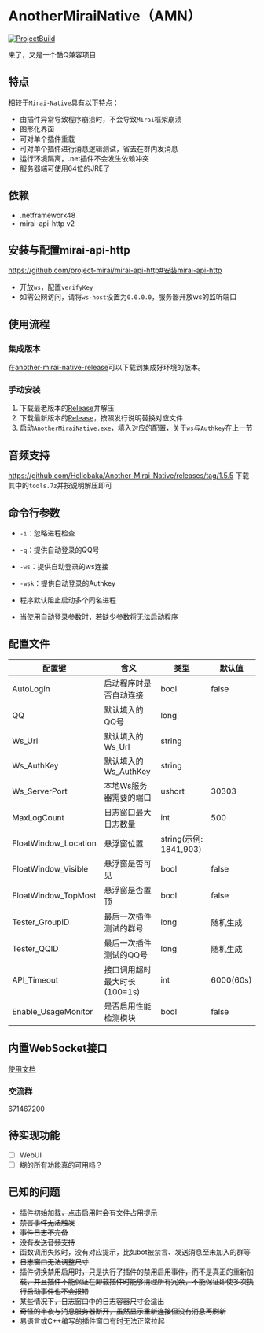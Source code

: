 # AnotherMiraiNative（AMN）
[![ProjectBuild](https://github.com/Hellobaka/Another-Mirai-Native/actions/workflows/dotnet-desktop.yml/badge.svg)](https://github.com/Hellobaka/Another-Mirai-Native/actions/workflows/dotnet-desktop.yml)

来了，又是一个酷Q兼容项目

## 特点
相较于`Mirai-Native`具有以下特点：
- 由插件异常导致程序崩溃时，不会导致`Mirai`框架崩溃
- 图形化界面
- 可对单个插件重载
- 可对单个插件进行消息逻辑测试，省去在群内发消息
- 运行环境隔离，.net插件不会发生依赖冲突
- 服务器端可使用64位的JRE了

## 依赖
- .netframework48
- mirai-api-http v2

## 安装与配置mirai-api-http
https://github.com/project-mirai/mirai-api-http#安装mirai-api-http
- 开放`ws`，配置`verifyKey`
- 如需公网访问，请将`ws-host`设置为`0.0.0.0`，服务器开放ws的监听端口

## 使用流程

### 集成版本
在[another-mirai-native-release](https://github.com/debumori-osc/another-mirai-native-release)可以下载到集成好环境的版本。

### 手动安装
1. 下载最老版本的[Release](https://github.com/Hellobaka/Another-Mirai-Native/releases/download/1.5.0/Release.zip)并解压
2. 下载最新版本的[Release](https://github.com/Hellobaka/Another-Mirai-Native/releases/latest)，按照发行说明替换对应文件
3. 启动`AnotherMiraiNative.exe`，填入对应的配置，关于`ws`与`Authkey`在上一节

## 音频支持
https://github.com/Hellobaka/Another-Mirai-Native/releases/tag/1.5.5 下载其中的`tools.7z`并按说明解压即可

## 命令行参数
- `-i`：忽略进程检查
- `-q`：提供自动登录的QQ号
- `-ws`：提供自动登录的ws连接
- `-wsk`：提供自动登录的Authkey

- 程序默认阻止启动多个同名进程
- 当使用自动登录参数时，若缺少参数将无法启动程序

## 配置文件
|配置键|含义|类型|默认值|
|----|----|----|----|
|AutoLogin|启动程序时是否自动连接|bool|false|
|QQ|默认填入的QQ号|long||
|Ws_Url|默认填入的Ws_Url|string||
|Ws_AuthKey|默认填入的Ws_AuthKey|string||
|Ws_ServerPort|本地Ws服务器需要的端口|ushort|30303|
|MaxLogCount|日志窗口最大日志数量|int|500|
|FloatWindow_Location|悬浮窗位置|string(示例: 1841,903)||
|FloatWindow_Visible|悬浮窗是否可见|bool|false|
|FloatWindow_TopMost|悬浮窗是否置顶|bool|false|
|Tester_GroupID|最后一次插件测试的群号|long|随机生成|
|Tester_QQID|最后一次插件测试的QQ号|long|随机生成|
|API_Timeout|接口调用超时最大时长(100=1s)|int|6000(60s)|
|Enable_UsageMonitor|是否启用性能检测模块|bool|false|

## 内置WebSocket接口
[使用文档](https://github.com/Hellobaka/Another-Mirai-Native/blob/master/Wsapi.md)

### 交流群
671467200

## 待实现功能
- [ ] WebUI
- [ ] 糊的所有功能真的可用吗？

## 已知的问题
- ~~插件初始加载，点击启用时会有文件占用提示~~
- ~~禁言事件无法触发~~
- ~~事件日志不完备~~
- ~~没有发送音频支持~~
- 函数调用失败时，没有对应提示，比如bot被禁言、发送消息至未加入的群等
- ~~日志窗口无法调整尺寸~~
- ~~插件切换禁用启用时，只是执行了插件的禁用启用事件，而不是真正的重新加载，并且插件不能保证在卸载插件时能够清理所有冗余，不能保证即使多次执行启动事件也不会报错~~
- ~~某些情况下，日志窗口中的日志容器尺寸会溢出~~
- ~~奇怪的半夜与消息服务器断开，虽然显示重新连接但没有消息再刷新~~
- 易语言或C++编写的插件窗口有时无法正常拉起
